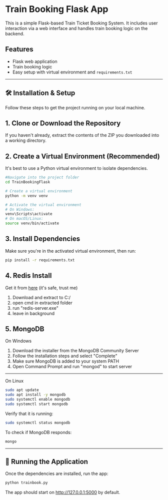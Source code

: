 # Train Booking Flask App

This is a simple Flask-based Train Ticket Booking System. It includes user interaction via a web interface and handles train booking logic on the backend.

## Features

- Flask web application
- Train booking logic
- Easy setup with virtual environment and `requirements.txt`

---

## 🛠 Installation & Setup

Follow these steps to get the project running on your local machine.

## 1. Clone or Download the Repository

If you haven't already, extract the contents of the ZIP you downloaded into a working directory.

## 2. Create a Virtual Environment (Recommended)

It's best to use a Python virtual environment to isolate dependencies.
```bash
#Navigate into the project folder
cd TrainBookingFlask

# Create a virtual environment
python -m venv venv

# Activate the virtual environment
# On Windows:
venv\Scripts\activate
# On macOS/Linux:
source venv/bin/activate
```

## 3. Install Dependencies
Make sure you're in the activated virtual environment, then run:
```bash
pip install -r requirements.txt
```

## 4. Redis Install
Get it from [here](https://github.com/microsoftarchive/redis/releases/tag/win-3.0.504) (it's safe, trust me)
1. Download and extract to C:/
2. open cmd in extracted folder
3. run "redis-server.exe"
4. leave in background

## 5. MongoDB
On Windows
1. Download the installer from the MongoDB Community Server
2. Follow the installation steps and select "Complete"
3. Make sure MongoDB is added to your system PATH
4. Open Command Prompt and run "mongod" to start server
---
On Linux
```bash
sudo apt update
sudo apt install -y mongodb
sudo systemctl enable mongodb
sudo systemctl start mongodb
```
Verify that it is running:
```bash
sudo systemctl status mongodb
```
To check if MongoDB responds:
```bash
mongo
```
---
## 🚀 Running the Application
Once the dependencies are installed, run the app:

```bash
python trainbook.py
```

The app should start on http://127.0.0.1:5000 by default.